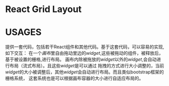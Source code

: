React Grid Layout
================

# USAGES

提供一套代码，包括若干React组件和其他代码。基于这套代码，可以容易的实现,如下交互：
在一个*画布*里自由拖动里边的*widget*,这些被拖动的组件，被释放后，基于被设置的栅格,进行布局。
画布内除被拖放的*widget*以外的*widget*,会自动进行布局（流式布局）。且这些*widget*是可以通过
拖拽的方式进行大小调整的，当前*widget*的大小被调整后，其他*widget*会自动进行布局。而且类似bootstrap框架的栅格系统，
这套系统也是可以根据画布容器的大小进行自适应布局的。
